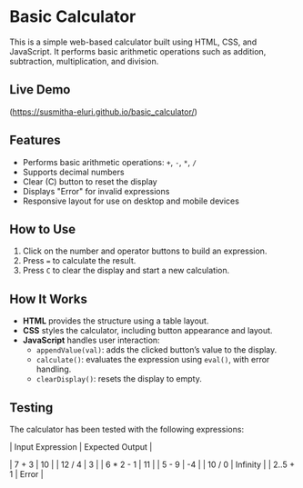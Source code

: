 # Basic Calculator

This is a simple web-based calculator built using HTML, CSS, and JavaScript. It performs basic arithmetic operations such as addition, subtraction, multiplication, and division.

## Live Demo

(https://susmitha-eluri.github.io/basic_calculator/)

## Features

- Performs basic arithmetic operations: `+`, `-`, `*`, `/`
- Supports decimal numbers
- Clear (C) button to reset the display
- Displays "Error" for invalid expressions
- Responsive layout for use on desktop and mobile devices

## How to Use

1. Click on the number and operator buttons to build an expression.
2. Press `=` to calculate the result.
3. Press `C` to clear the display and start a new calculation.

## How It Works

- **HTML** provides the structure using a table layout.
- **CSS** styles the calculator, including button appearance and layout.
- **JavaScript** handles user interaction:
  - `appendValue(val)`: adds the clicked button’s value to the display.
  - `calculate()`: evaluates the expression using `eval()`, with error handling.
  - `clearDisplay()`: resets the display to empty.

## Testing

The calculator has been tested with the following expressions:

| Input Expression | Expected Output |

| 7 + 3            | 10              |
| 12 / 4           | 3               |
| 6 * 2 - 1        | 11              |
| 5 - 9            | -4              |
| 10 / 0           | Infinity        |
| 2..5 + 1         | Error           |



